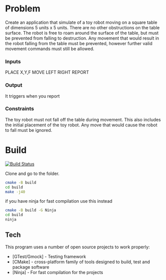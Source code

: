 # Problem
Create an application that simulate of a toy robot moving on a square table of dimensions 5 units x 5 units. There are no other obstructions
on the table surface. The robot is free to roam around the surface of the table, but must be prevented
from falling to destruction. Any movement that would result in the robot falling from the table must be prevented,
however further valid movement commands must still be allowed.

### Inputs
PLACE X,Y,F
MOVE
LEFT
RIGHT
REPORT

### Output
It triggers when you report

### Constraints
The toy robot must not fall off the table during movement. This also includes the initial placement of the toy robot. Any move that would cause the robot to fall must be ignored.


# Build

[![Build Status](https://travis-ci.org/joemccann/dillinger.svg?branch=master)]()

Clone and go to the folder.

```sh
cmake -B build
cd build
make -j40
```

if you have ninja for fast compilation use this instead

```sh
cmake -B build -G Ninja
cd build
ninja
```

## Tech

This program uses a number of open source projects to work properly:

- [GTest/Gmock] - Testing framework
- [CMake] - cross-platform family of tools designed to build, test and package software
- [Ninja] - For fast compilation for the projects

